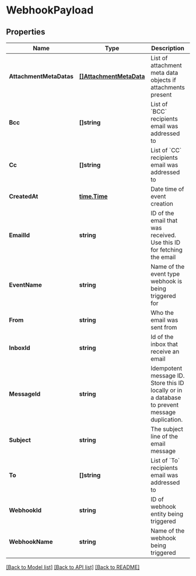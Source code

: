 # WebhookPayload

## Properties

Name | Type | Description | Notes
------------ | ------------- | ------------- | -------------
**AttachmentMetaDatas** | [**[]AttachmentMetaData**](AttachmentMetaData) | List of attachment meta data objects if attachments present | [optional] 
**Bcc** | **[]string** | List of &#x60;BCC&#x60; recipients email was addressed to | [optional] 
**Cc** | **[]string** | List of &#x60;CC&#x60; recipients email was addressed to | [optional] 
**CreatedAt** | [**time.Time**](time.Time) | Date time of event creation | [optional] 
**EmailId** | **string** | ID of the email that was received. Use this ID for fetching the email | [optional] 
**EventName** | **string** | Name of the event type webhook is being triggered for | [optional] 
**From** | **string** | Who the email was sent from | [optional] 
**InboxId** | **string** | Id of the inbox that receive an email | [optional] 
**MessageId** | **string** | Idempotent message ID. Store this ID locally or in a database to prevent message duplication. | [optional] 
**Subject** | **string** | The subject line of the email message | [optional] 
**To** | **[]string** | List of &#x60;To&#x60; recipients email was addressed to | [optional] 
**WebhookId** | **string** | ID of webhook entity being triggered | [optional] 
**WebhookName** | **string** | Name of the webhook being triggered | [optional] 

[[Back to Model list]](../README#documentation-for-models) [[Back to API list]](../README#documentation-for-api-endpoints) [[Back to README]](../README)



